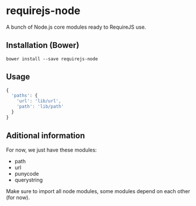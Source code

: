 requirejs-node
==============

A bunch of Node.js core modules ready to RequireJS use.

## Installation (Bower)
```
bower install --save requirejs-node
```

## Usage
```js
{
  'paths': {
    'url': 'lib/url',
    'path': 'lib/path'
  }
}
```

## Aditional information
For now, we just have these modules:

- path
- url
- punycode
- querystring

Make sure to import all node modules, some modules depend on each other (for now).

